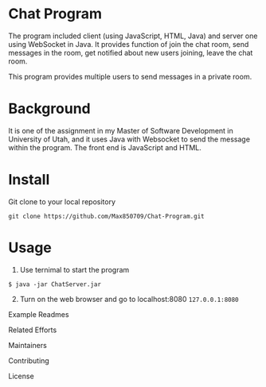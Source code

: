 # Chat Program

The program included client (using JavaScript, HTML, Java) and server one using WebSocket in Java. It provides function of join the chat room, send messages in the room, get notified about new users joining, leave the chat room.

This program provides multiple users to send messages in a private room. 

# Background
It is one of the assignment in my Master of Software Development in University of Utah, and it uses Java with Websocket to send the message within the program. 
The front end is JavaScript and HTML.

# Install
Git clone to your local repository
```
git clone https://github.com/Max850709/Chat-Program.git
```

# Usage
1. Use ternimal to start the program 
```
$ java -jar ChatServer.jar
```
2. Turn on the web browser and go to localhost:8080 `127.0.0.1:8080`

Example Readmes

Related Efforts

Maintainers

Contributing

License
